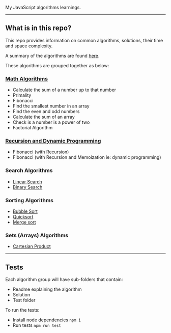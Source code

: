 My JavaScript algorithms learnings.

---
## What is in this repo?

This repo provides information on common algorithms, solutions, their time and space complexity.

A summary of the algorithms are found [here](summary.md).

These algorithms are grouped together as below:

### [Math Algorithms](math-algorithms)
- Calculate the sum of a number up to that number
- Primality
- Fibonacci
- Find the smallest number in an array
- Find the even and odd numbers
- Calculate the sum of an array
- Check is a number is a power of two
- Factorial Algorithm

### [Recursion and Dynamic Programming](recursion-dynamic)
- Fibonacci (with Recursion)
- Fibonacci (with Recursion and Memoization ie: dynamic programming)

### Search Algorithms
- [Linear Search](search-algorithms/linear-search)
- [Binary Search](search-algorithms/binary-search)

### Sorting Algorithms
- [Bubble Sort](sorting-algorithms/bubble-sort)
- [Quicksort](sorting-algorithms/quicksort)
- [Merge sort](sorting-algorithms/merge-sort)

### Sets (Arrays) Algorithms
- [Cartesian Product](sets-algorithms/cartesian-product)

---
## Tests
Each algorithm group will have sub-folders that contain:
- Readme explaining the algorithm
- Solution
- Test folder

To run the tests:
- Install node dependencies `npm i`
- Run tests `npm run test`
